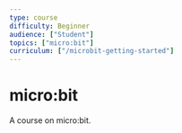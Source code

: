 ```yaml
---
type: course
difficulty: Beginner
audience: ["Student"]
topics: ["micro:bit"]
curriculum: ["/microbit-getting-started"]
---
```


# micro:bit
A course on micro:bit.
